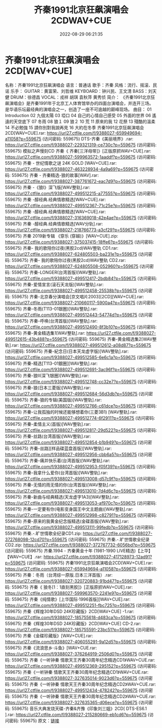 ﻿---
title: 齐秦1991北京狂飙演唱会2CDWAV+CUE
date: 2022-08-29 06:21:35
categories: WAV车载音乐、镜像
tags: 华语中文
---
# 齐秦1991北京狂飙演唱会2CD[WAV+CUE]

名称：齐秦1991北京狂飙演唱会
语言：普通话
歌手：齐秦
风格：流行、摇滚、民谣
乐手：
GUITAR：黄富荣、刘哲维
KEYBOARD：钟兴民、王文清
BASS：刘天健
DRUM：徐德昌
VOCAL：戎祥 胡琪 袁秋萍 黄秀侦
简介：
《齐秦1991北京狂飙演唱会》是齐秦1991年于北京工人体育馆举办的四面台演唱会，并连开三场。是华语乐坛最经典的演唱会之一，创造了一座不可逾越的巅峰现场。
曲目：
01 Introduction
02 九個太陽
03 埡口
04 自己的心情自己感受
05 外面的世界
06 遙遠的天空底下
07 冬雨
08 狼１
09 狼２
10 荒
11 原來的我
12 花祭
13 殘酷的溫柔
14 不必勉強
15 請你別對我說再見
16 大約在冬季
齐秦1991北京狂飙演唱会2CD[WAV+CUE].rar: https://url27.ctfile.com/f/9388027-659949694-a11058?p=559675
(访问密码: 559675)
DTS-齐秦《美丽境界》.rar: https://url27.ctfile.com/f/9388027-229321319-ce730c?p=559675
(访问密码: 559675)
模拟之声慢刻CD 齐秦《 齐秦[三洋母带]》[正版原抓WAV+CUE].rar: https://url27.ctfile.com/f/9388027-599963572-1aaddf?p=559675
(访问密码: 559675)
齐秦 - 世纪情歌之谜 24K GOLD [WAV+CUE].rar: https://url27.ctfile.com/f/9388027-463228934-4a9a69?p=559675
(访问密码: 559675)
齐秦 - 齐秦精选-狼的故事[WAV].rar: https://url27.ctfile.com/f/9388027-387761672-eac7d9?p=559675
(访问密码: 559675)
齐秦 -《狼I》深飞版[WAV整轨].rar: https://url27.ctfile.com/f/9388027-499512215-a77555?p=559675
(访问密码: 559675)
齐秦 -醇经典.经典情歌精选[WAV+CUE].rar: https://url27.ctfile.com/f/9388027-499512367-71c25e?p=559675
(访问密码: 559675)
齐秦 -醇经典.经典情歌精选[WAV+CUE].rar: https://url27.ctfile.com/f/9388027-316369018-42e4ae?p=559675
(访问密码: 559675)
齐秦 -醇经典.经典情歌精选[WAV分轨].rar: https://url27.ctfile.com/f/9388027-218766773-a3cf29?p=559675
(访问密码: 559675)
齐秦 2019新专辑 《穿乐 (穿越)》[WAV+CUE].zip: https://url27.ctfile.com/f/9388027-375037415-18ffe6?p=559675
(访问密码: 559675)
齐秦- 我的歌陪你过夜(黑胶2cd)WAV整轨 CD1.rar: https://url27.ctfile.com/f/9388027-624805503-ba231e?p=559675
(访问密码: 559675)
齐秦- 我的歌陪你过夜(黑胶2cd)WAV整轨 CD2.rar: https://url27.ctfile.com/f/9388027-624805508-052960?p=559675
(访问密码: 559675)
齐秦-LONGER(台湾首版)[WAV整轨].rar: https://url27.ctfile.com/f/9388027-499512417-2bdb84?p=559675
(访问密码: 559675)
齐秦-爱情宣言(滚石天龙版)[WAV整轨].rar: https://url27.ctfile.com/f/9388027-499512458-25538b?p=559675
(访问密码: 559675)
齐秦-北京春分演唱会[京文唱片2003][2CD][WAV+CUE].rar: https://url27.ctfile.com/f/9388027-210660117-5900a4?p=559675
(访问密码: 559675)
齐秦-冬雨(T113-01银圈)[WAV整轨].rar: https://url27.ctfile.com/f/9388027-499512443-54774d?p=559675
(访问密码: 559675)
齐秦-呼唤(台湾首版)[WAV整轨].rar: https://url27.ctfile.com/f/9388027-499512490-8f3b10?p=559675
(访问密码: 559675)
齐秦-黄金精选集1[WAV整轨].rar: https://url27.ctfile.com/f/9388027-499512615-43b488?p=559675
(访问密码: 559675)
齐秦-黄金精选集2[WAV整轨].rar: https://url27.ctfile.com/f/9388027-499512612-a08d87?p=559675
(访问密码: 559675)
齐秦-紀念日(日本天龙虚字版)[WAV整轨].rar: https://url27.ctfile.com/f/9388027-499512585-6e6c1a?p=559675
(访问密码: 559675)
齐秦-精选[T113-01銀圈][WAV整轨].rar: https://url27.ctfile.com/f/9388027-499512691-3ac96f?p=559675
(访问密码: 559675)
齐秦-狼II(深飞银圈)[WAV整轨].rar: https://url27.ctfile.com/f/9388027-499512748-cc32e7?p=559675
(访问密码: 559675)
齐秦-狼(日本三菱版)[WAV整轨].rar: https://url27.ctfile.com/f/9388027-499512684-56d3db?p=559675
(访问密码: 559675)
齐秦-狼的专辑(美国版)[WAV整轨].rar: https://url27.ctfile.com/f/9388027-499512766-c61dce?p=559675
(访问密码: 559675)
齐秦-让我孤独的时候还能够想着你(三菱3B1) [WAV整轨].rar: https://url27.ctfile.com/f/9388027-499512774-6f2911?p=559675
(访问密码: 559675)
齐秦-柔情主义(首版)[WAV整轨].rar: https://url27.ctfile.com/f/9388027-499512817-29d522?p=559675
(访问密码: 559675)
齐秦-丝路(台湾首版)[WAV整轨].rar: https://url27.ctfile.com/f/9388027-499512854-b1b949?p=559675
(访问密码: 559675)
齐秦-丝路][样品碟蓝盘首版][WAV整轨].rar: https://url27.ctfile.com/f/9388027-499512956-cbb6a5?p=559675
(访问密码: 559675)
齐秦-痛并快乐着(台湾首版)[WAV整轨].rar: https://url27.ctfile.com/f/9388027-499512953-f05f39?p=559675
(访问密码: 559675)
齐秦-我拿什么爱你(台湾首版)[WAV整轨].rar: https://url27.ctfile.com/f/9388027-499513008-d57c9f?p=559675
(访问密码: 559675)
齐秦-无情的雨无情的你(台湾首版)[WAV整轨].rar: https://url27.ctfile.com/f/9388027-499513010-7d4d6c?p=559675
(访问密码: 559675)
齐秦-新曲与经典精选(天龙虚字1A3)[WAV整轨].rar: https://url27.ctfile.com/f/9388027-499513053-af970c?p=559675
(访问密码: 559675)
齐秦-一定要有你(电影变身国王中文主题曲)[WAV整轨].rar: https://url27.ctfile.com/f/9388027-499512998-c82791?p=559675
(访问密码: 559675)
齐秦-原来的我黄金纪念版精选(金碟首版)[WAV整轨].rar: https://url27.ctfile.com/f/9388027-499513111-99fedb?p=559675
(访问密码: 559675)
齐秦.-.旷世情歌全纪录CD1.zip: https://url27.ctfile.com/f/9388027-372768098-12cd70?p=559675
(访问密码: 559675)
齐秦.-.旷世情歌全纪录CD2.zip: https://url27.ctfile.com/f/9388027-372767732-6056bd?p=559675
(访问密码: 559675)
齐秦.1994 - 齐秦黄金十年 (1981-1990 LIVE精选)【上华】【WAV+CUE】.rar: https://url27.ctfile.com/f/9388027-417128973-12ad91?p=559675
(访问密码: 559675)
齐秦1991北京狂飙演唱会2CD[WAV+CUE].rar: https://url27.ctfile.com/f/9388027-659949694-a11058?p=559675
(访问密码: 559675)
齐秦：冬雨（台湾综一原版.日本三洋首版）.rar: https://url27.ctfile.com/f/9388027-320720883-91bd47?p=559675
(访问密码: 559675)
齐秦《 狼冬[1：1直刻黑胶]》[正版原抓WAV+CUE].rar: https://url27.ctfile.com/f/9388027-599963570-2241e9?p=559675
(访问密码: 559675)
齐秦《纯情歌》[上华国际·1996首版][WAV+CUE].rar: https://url27.ctfile.com/f/9388027-499512251-fbc725?p=559675
(访问密码: 559675)
齐秦《辉煌30年DSD 24K珍藏版》2CD[WAV+CUE] -1.rar: https://url27.ctfile.com/f/9388027-185755618-d483ca?p=559675
(访问密码: 559675)
齐秦《辉煌30年DSD 24K珍藏版》2CD[WAV+CUE] CD-2.rar: https://url27.ctfile.com/f/9388027-185755591-23bc51?p=559675
(访问密码: 559675)
齐秦《金碟珍藏版》[WAV+CUE].rar: https://url27.ctfile.com/f/9388027-406055291-9a12d5?p=559675
(访问密码: 559675)
齐秦《流浪思乡·斗鱼》[WAV+CUE.rar: https://url27.ctfile.com/f/9388027-376264919-2506d0?p=559675
(访问密码: 559675)
齐秦《一听钟秦 情歌天王齐秦30周年纪念精选CD1》WAV+CUE.rar: https://url27.ctfile.com/f/9388027-499512369-295152?p=559675
(访问密码: 559675)
齐秦《一听钟秦 情歌天王齐秦30周年纪念精选CD1》WAV+CUE.rar: https://url27.ctfile.com/f/9388027-327635014-9023d6?p=559675
(访问密码: 559675)
齐秦《一听钟秦 情歌天王齐秦30周年纪念精选CD2》WAV+CUE.rar: https://url27.ctfile.com/f/9388027-499512434-478242?p=559675
(访问密码: 559675)
齐秦《一听钟秦 情歌天王齐秦30周年纪念精选CD2》WAV+CUE.rar: https://url27.ctfile.com/f/9388027-327635365-d06ece?p=559675
(访问密码: 559675)
音乐大典发烧天碟-齐秦&齐豫《印象刘三姐》2CD[ DTS-ES6.1 ].rar: https://url27.ctfile.com/f/9388027-215280669-eb1cd6?p=559675
(访问密码: 559675)
原文：[链接](https://blog.sina.com.cn/s/blog_1647c7e7601030z3p.html)